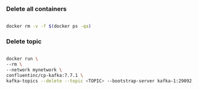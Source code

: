 ### Delete all containers

```bash

docker rm -v -f $(docker ps -qa) 

```
### Delete topic

```bash 

docker run \
--rm \
--network mynetwork \
confluentinc/cp-kafka:7.7.1 \
kafka-topics --delete --topic <TOPIC> --bootstrap-server kafka-1:29092,kafka-2:39092,kafka-3:49092
```

